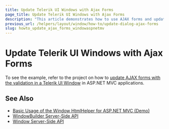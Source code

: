 ```yaml
---
title: Update Telerik UI Windows with Ajax Forms
page_title: Update Telerik UI Windows with Ajax Forms
description: "This article demonstrates how to use AJAX forms and update the Kendo UI Window with the validation fetched from the controller in ASP.NET MVC applications."
previous_url: /helpers/layout/window/how-to/update-dialog-ajax-forms
slug: howto_update_ajax_forms_windowaspnetmv
---
```


# Update Telerik UI Windows with Ajax Forms

To see the example, refer to the project on how to [update AJAX forms with the validation in a Telerik UI Window](https://github.com/telerik/ui-for-aspnet-mvc-examples/tree/master/window/KendoWindow-Ajax-Form) in ASP.NET MVC applications.

## See Also

* [Basic Usage of the Window HtmlHelper for ASP.NET MVC (Demo)](https://demos.telerik.com/aspnet-mvc/window)
* [WindowBuilder Server-Side API](https://docs.telerik.com/aspnet-mvc/api/Kendo.Mvc.UI.Fluent/WindowBuilder)
* [Window Server-Side API](/api/window)
